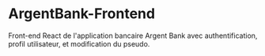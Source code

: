 # ArgentBank-Frontend
Front-end React de l'application bancaire Argent Bank avec authentification, profil utilisateur, et modification du pseudo.
